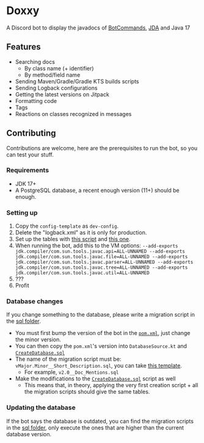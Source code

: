 # Doxxy
A Discord bot to display the javadocs of [BotCommands](https://github.com/freya022/BotCommands), [JDA](https://github.com/discord-jda/JDA) and Java 17

## Features
* Searching docs
  * By class name (+ identifier)
  * By method/field name
* Sending Maven/Gradle/Gradle KTS builds scripts
* Sending Logback configurations
* Getting the latest versions on Jitpack
* Formatting code
* Tags
* Reactions on classes recognized in messages

## Contributing
Contributions are welcome, here are the prerequisites to run the bot, so you can test your stuff.

### Requirements
* JDK 17+
* A PostgreSQL database, a recent enough version (11+) should be enough.

### Setting up
1. Copy the `config-template` as `dev-config`.
2. Delete the "logback.xml" as it is only for production.
3. Set up the tables with [this script](https://github.com/freya022/BotCommands/blob/3.0.0-dev/src/main/resources/bc_database_scripts/V3.0.0.2023.05.21__Create_database.sql) and [this one](https://github.com/freya022/Doxxy/blob/master/sql/CreateDatabase.sql).
4. When running the bot, add this to the VM options: `--add-exports jdk.compiler/com.sun.tools.javac.api=ALL-UNNAMED --add-exports jdk.compiler/com.sun.tools.javac.file=ALL-UNNAMED --add-exports jdk.compiler/com.sun.tools.javac.parser=ALL-UNNAMED --add-exports jdk.compiler/com.sun.tools.javac.tree=ALL-UNNAMED --add-exports jdk.compiler/com.sun.tools.javac.util=ALL-UNNAMED`
5. ???
6. Profit

### Database changes
If you change something to the database, please write a migration script in the [sql folder](sql).
* You must first bump the version of the bot in the [`pom.xml`](pom.xml), just change the minor version. 
* You can then copy the `pom.xml`'s version into `DatabaseSource.kt` and [`CreateDatabase.sql`](sql/CreateDatabase.sql)
* The name of the migration script must be: `vMajor.Minor__Short_Description.sql`, you can take [this template](sql/vMajor.Minor__Short_Description.sql).
  * For example, `v2.0__Doc_Mentions.sql`
* Make the modifications to the [`CreateDatabase.sql`](sql/CreateDatabase.sql) script as well
  * This means that, in theory, applying the very first creation script + all the migration scripts should give the same tables.

### Updating the database
If the bot says the database is outdated, you can find the migration scripts in the [sql folder](sql), 
only execute the ones that are higher than the current database version. 
